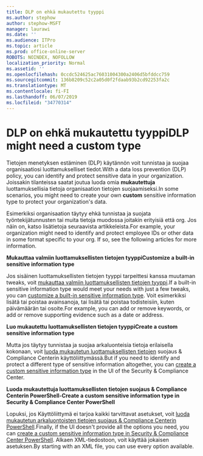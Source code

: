 ```yaml
---
title: DLP on ehkä mukautettu tyyppi
ms.author: stephow
author: stephow-MSFT
manager: laurawi
ms.date: ''
ms.audience: ITPro
ms.topic: article
ms.prod: office-online-server
ROBOTS: NOINDEX, NOFOLLOW
localization_priority: Normal
ms.assetid: ''
ms.openlocfilehash: 0ccdc524625ac76031004300a2406d5bfddcc759
ms.sourcegitcommit: 136b8209c52c2a05d0f2fdaab93b2cd92253fa2c
ms.translationtype: MT
ms.contentlocale: fi-FI
ms.lasthandoff: 06/07/2019
ms.locfileid: "34770314"
---
```

# <a name="dlp-might-need-a-custom-type"></a><span data-ttu-id="ff3da-102">DLP on ehkä mukautettu tyyppi</span><span class="sxs-lookup"><span data-stu-id="ff3da-102">DLP might need a custom type</span></span>

<span data-ttu-id="ff3da-103">Tietojen menetyksen estäminen (DLP) käytännön voit tunnistaa ja suojaa organisaatiosi luottamukselliset tiedot.</span><span class="sxs-lookup"><span data-stu-id="ff3da-103">With a data loss prevention (DLP) policy, you can identify and protect sensitive data in your organization.</span></span> <span data-ttu-id="ff3da-104">Joissakin tilanteissa saatat joutua luoda omia **mukautettuja** luottamuksellisia tietoja organisaation tietojen suojaamiseksi.</span><span class="sxs-lookup"><span data-stu-id="ff3da-104">In some scenarios, you might need to create your own **custom** sensitive information type to protect your organization's data.</span></span>

<span data-ttu-id="ff3da-105">Esimerkiksi organisaation täytyy ehkä tunnistaa ja suojata työntekijätunnusten tai muita tietoja muodossa joitakin erityisiä että org. Jos näin on, katso lisätietoja seuraavista artikkeleista.</span><span class="sxs-lookup"><span data-stu-id="ff3da-105">For example, your organization might need to identify and protect employee IDs or other data in some format specific to your org. If so, see the following articles for more information.</span></span> 
  
 <span data-ttu-id="ff3da-106">**Mukauttaa valmiin luottamuksellisten tietojen tyyppi**</span><span class="sxs-lookup"><span data-stu-id="ff3da-106">**Customize a built-in sensitive information type**</span></span>
  
<span data-ttu-id="ff3da-107">Jos sisäinen luottamuksellisten tietojen tyyppi tarpeittesi kanssa muutaman tweaks, voit [mukauttaa valmiin luottamuksellisten tietojen tyyppi](https://docs.microsoft.com/office365/securitycompliance/customize-a-built-in-sensitive-information-type).</span><span class="sxs-lookup"><span data-stu-id="ff3da-107">If a built-in sensitive information type would meet your needs with just a few tweaks, you can [customize a built-in sensitive information type](https://docs.microsoft.com/office365/securitycompliance/customize-a-built-in-sensitive-information-type).</span></span> <span data-ttu-id="ff3da-108">Voit esimerkiksi lisätä tai poistaa avainsanoja, tai lisätä tai poistaa todisteisiin, kuten päivämäärän tai osoite.</span><span class="sxs-lookup"><span data-stu-id="ff3da-108">For example, you can add or remove keywords, or add or remove supporting evidence such as a date or address.</span></span>
  
 <span data-ttu-id="ff3da-109">**Luo mukautettu luottamuksellisten tietojen tyyppi**</span><span class="sxs-lookup"><span data-stu-id="ff3da-109">**Create a custom sensitive information type**</span></span>
  
<span data-ttu-id="ff3da-110">Mutta jos täytyy tunnistaa ja suojaa arkaluonteisia tietoja erilaisella kokonaan, voit [luoda mukautetun luottamuksellisten tietojen](https://docs.microsoft.com/office365/securitycompliance/create-a-custom-sensitive-information-type) suojaus & Compliance Centerin käyttöliittymässä.</span><span class="sxs-lookup"><span data-stu-id="ff3da-110">But if you need to identify and protect a different type of sensitive information altogether, you can [create a custom sensitive information type](https://docs.microsoft.com/office365/securitycompliance/create-a-custom-sensitive-information-type) in the UI of the Security & Compliance Center.</span></span> 
  
<span data-ttu-id="ff3da-111">**Luoda mukautettuja luottamuksellisten tietojen suojaus & Compliance Centerin PowerShell-**</span><span class="sxs-lookup"><span data-stu-id="ff3da-111">**Create a custom sensitive information type in Security & Compliance Center PowerShell**</span></span>

<span data-ttu-id="ff3da-112">Lopuksi, jos Käyttöliittymä ei tarjoa kaikki tarvittavat asetukset, voit [luoda mukautetun arkaluontoisten tietojen suojaus & Compliance Centerin PowerShell](https://docs.microsoft.com/office365/securitycompliance/create-a-custom-sensitive-information-type-in-scc-powershell).</span><span class="sxs-lookup"><span data-stu-id="ff3da-112">Finally, if the UI doesn't provide all the options you need, you can [create a custom sensitive information type in Security & Compliance Center PowerShell](https://docs.microsoft.com/office365/securitycompliance/create-a-custom-sensitive-information-type-in-scc-powershell).</span></span> <span data-ttu-id="ff3da-113">Alkaen XML-tiedostoon, voit käyttää jokaisen asetuksen.</span><span class="sxs-lookup"><span data-stu-id="ff3da-113">By starting with an XML file, you can use every option available.</span></span>

    
